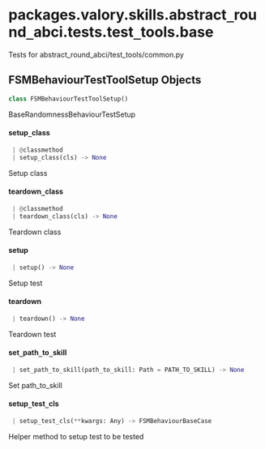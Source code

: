 <a name="packages.valory.skills.abstract_round_abci.tests.test_tools.base"></a>
# packages.valory.skills.abstract`_`round`_`abci.tests.test`_`tools.base

Tests for abstract_round_abci/test_tools/common.py

<a name="packages.valory.skills.abstract_round_abci.tests.test_tools.base.FSMBehaviourTestToolSetup"></a>
## FSMBehaviourTestToolSetup Objects

```python
class FSMBehaviourTestToolSetup()
```

BaseRandomnessBehaviourTestSetup

<a name="packages.valory.skills.abstract_round_abci.tests.test_tools.base.FSMBehaviourTestToolSetup.setup_class"></a>
#### setup`_`class

```python
 | @classmethod
 | setup_class(cls) -> None
```

Setup class

<a name="packages.valory.skills.abstract_round_abci.tests.test_tools.base.FSMBehaviourTestToolSetup.teardown_class"></a>
#### teardown`_`class

```python
 | @classmethod
 | teardown_class(cls) -> None
```

Teardown class

<a name="packages.valory.skills.abstract_round_abci.tests.test_tools.base.FSMBehaviourTestToolSetup.setup"></a>
#### setup

```python
 | setup() -> None
```

Setup test

<a name="packages.valory.skills.abstract_round_abci.tests.test_tools.base.FSMBehaviourTestToolSetup.teardown"></a>
#### teardown

```python
 | teardown() -> None
```

Teardown test

<a name="packages.valory.skills.abstract_round_abci.tests.test_tools.base.FSMBehaviourTestToolSetup.set_path_to_skill"></a>
#### set`_`path`_`to`_`skill

```python
 | set_path_to_skill(path_to_skill: Path = PATH_TO_SKILL) -> None
```

Set path_to_skill

<a name="packages.valory.skills.abstract_round_abci.tests.test_tools.base.FSMBehaviourTestToolSetup.setup_test_cls"></a>
#### setup`_`test`_`cls

```python
 | setup_test_cls(**kwargs: Any) -> FSMBehaviourBaseCase
```

Helper method to setup test to be tested

